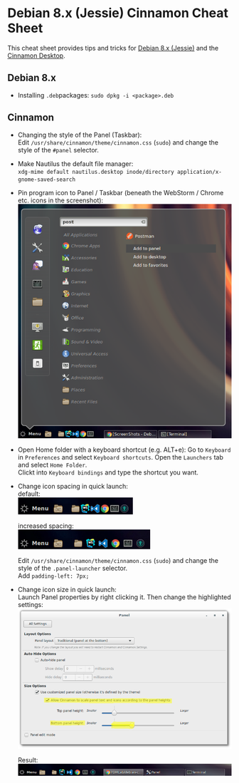 # Debian 8.x (Jessie) Cinnamon Cheat Sheet

This cheat sheet provides tips and tricks for [Debian 8.x (Jessie)](https://www.debian.org/releases/jessie/) and the [Cinnamon Desktop](https://github.com/linuxmint/Cinnamon).

## Debian 8.x
* Installing `.deb`packages: `sudo dpkg -i <package>.deb`


## Cinnamon

* Changing the style of the Panel (Taskbar):    
  Edit `/usr/share/cinnamon/theme/cinnamon.css` (`sudo`) and change the style of the `#panel` selector.

* Make Nautilus the default file manager:    
  `xdg-mime default nautilus.desktop inode/directory application/x-gnome-saved-search`

* Pin program icon to Panel / Taskbar (beneath the WebStorm / Chrome etc. icons in the screenshot):   
![](images/pinprogramtopanel.png)

* Open Home folder with a keyboard shortcut (e.g. ALT+e):
  Go to `Keyboard` in `Preferences` and select `Keyboard shortcuts`. Open the `Launchers` tab and select `Home Folder`.    
  Clickt into `Keyboard bindings` and type the shortcut you want.

* Change icon spacing in quick launch:    
  default:    
  ![](images/launcher-icon-small-padding.png)
 
  increased spacing:    
  ![](images/launcher-icon-large-padding.png)

  Edit `/usr/share/cinnamon/theme/cinnamon.css` (`sudo`) and change the style of the `.panel-launcher` selector.    
  Add `padding-left: 7px;`
  
* Change icon size in quick launch:    
  Launch Panel properties by right clicking it. Then change the highlighted settings:   
  ![](images/launcher-icon-size.png)

  Result:    
  ![](images/launcher-icon-large.png)
